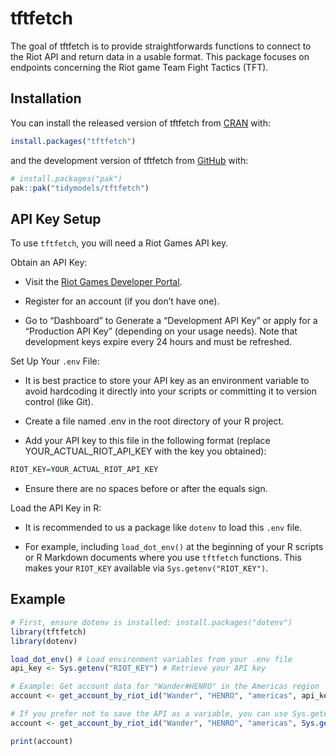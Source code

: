 
<!-- README.md is generated from README.Rmd. Please edit this file -->

# tftfetch

The goal of tftfetch is to provide straightforwards functions to connect
to the Riot API and return data in a usable format. This package focuses
on endpoints concerning the Riot game Team Fight Tactics (TFT).

## Installation

You can install the released version of tftfetch from
[CRAN](https://CRAN.R-project.org) with:

``` r
install.packages("tftfetch")
```

and the development version of tftfetch from
[GitHub](https://github.com/) with:

``` r
# install.packages("pak")
pak::pak("tidymodels/tftfetch")
```

## API Key Setup

To use `tftfetch`, you will need a Riot Games API key.

Obtain an API Key:

- Visit the [Riot Games Developer
  Portal](https://developer.riotgames.com/).

- Register for an account (if you don’t have one).

- Go to “Dashboard” to Generate a “Development API Key” or apply for a
  “Production API Key” (depending on your usage needs). Note that
  development keys expire every 24 hours and must be refreshed.

Set Up Your `.env` File:

- It is best practice to store your API key as an environment variable
  to avoid hardcoding it directly into your scripts or committing it to
  version control (like Git).

- Create a file named .env in the root directory of your R project.

- Add your API key to this file in the following format (replace
  YOUR_ACTUAL_RIOT_API_KEY with the key you obtained):

``` r
RIOT_KEY=YOUR_ACTUAL_RIOT_API_KEY
```

- Ensure there are no spaces before or after the equals sign.

Load the API Key in R:

- It is recommended to us a package like `dotenv` to load this `.env`
  file.

- For example, including `load_dot_env()` at the beginning of your R
  scripts or R Markdown documents where you use `tftfetch` functions.
  This makes your `RIOT_KEY` available via `Sys.getenv("RIOT_KEY")`.

## Example

``` r
# First, ensure dotenv is installed: install.packages("dotenv")
library(tftfetch)
library(dotenv)

load_dot_env() # Load environment variables from your .env file
api_key <- Sys.getenv("RIOT_KEY") # Retrieve your API key

# Example: Get account data for "Wander#HENRO" in the Americas region
account <- get_account_by_riot_id("Wander", "HENRO", "americas", api_key)

# If you prefer not to save the API as a variable, you can use Sys.getenv("RIOT_KEY") directly in the function
account <- get_account_by_riot_id("Wander", "HENRO", "americas", Sys.getenv("RIOT_KEY"))

print(account)
```
